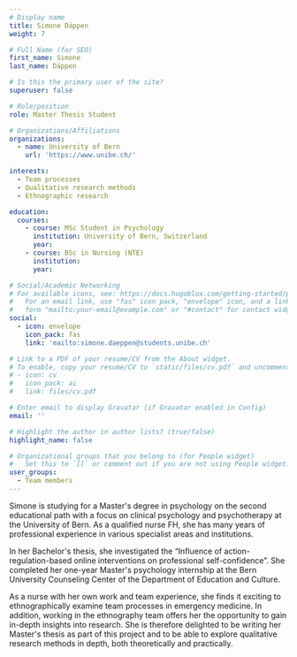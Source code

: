 ```yaml
---
# Display name
title: Simone Däppen
weight: 7

# Full Name (for SEO)
first_name: Simone
last_name: Däppen

# Is this the primary user of the site?
superuser: false

# Role/position
role: Master Thesis Student

# Organizations/Affiliations
organizations:
  - name: University of Bern
    url: 'https://www.unibe.ch/'

interests:
  - Team processes
  - Qualitative research methods
  - Ethnographic research

education:
  courses:
    - course: MSc Student in Psychology
      institution: University of Bern, Switzerland
      year: 
    - course: BSc in Nursing (NTE)
      institution: 
      year: 

# Social/Academic Networking
# For available icons, see: https://docs.hugoblox.com/getting-started/page-builder/#icons
#   For an email link, use "fas" icon pack, "envelope" icon, and a link in the
#   form "mailto:your-email@example.com" or "#contact" for contact widget.
social:
  - icon: envelope
    icon_pack: fas
    link: 'mailto:simone.daeppen@students.unibe.ch'

# Link to a PDF of your resume/CV from the About widget.
# To enable, copy your resume/CV to `static/files/cv.pdf` and uncomment the lines below.
# - icon: cv
#   icon_pack: ai
#   link: files/cv.pdf

# Enter email to display Gravatar (if Gravatar enabled in Config)
email: ''

# Highlight the author in author lists? (true/false)
highlight_name: false

# Organizational groups that you belong to (for People widget)
#   Set this to `[]` or comment out if you are not using People widget.
user_groups:
  - Team members
---
```

Simone is studying for a Master's degree in psychology on the second educational path with a focus on clinical psychology and psychotherapy at the University of Bern. As a qualified nurse FH, she has many years of professional experience in various specialist areas and institutions. 

In her Bachelor's thesis, she investigated the “Influence of action-regulation-based online interventions on professional self-confidence”. She completed her one-year Master's psychology internship at the Bern University Counseling Center of the Department of Education and Culture. 

As a nurse with her own work and team experience, she finds it exciting to ethnographically examine team processes in emergency medicine. In addition, working in the ethnography team offers her the opportunity to gain in-depth insights into research. She is therefore delighted to be writing her Master's thesis as part of this project and to be able to explore qualitative research methods in depth, both theoretically and practically.

